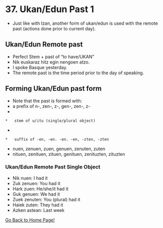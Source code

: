 # 37. Ukan/Edun Past 1

*   Just like with Izan, another form of ukan/edun is used with the remote past (actions done prior to current day).

## Ukan/Edun Remote past

*   Perfect Stem + past of “to have/UKAN”
*   Nik euskaraz hitz egin nengoen atzo.
*   I spoke Basque yesterday.
*   The remote past is the time period prior to the day of speaking.

## Forming Ukan/Edun past form

*   Note that the past is formed with:
*   a prefix of n-, zen-, z-, gen-, zen-, z-
*   
    
    *   stem of u/itu (single/plural object)
    
    
    
*   
    
    *   suffix of -en, -en. -en. -en, -zten, -zten
    
    
    
*   nuen, zenuen, zuen, genuen, zenuten, zuten
*   nituen, zenituen, zituen, genituen, zenituzten, zituzten

### Ukan/Edun Remote Past Single Object

*   Nik nuen: I had it
*   Zuk zenuen: You had it
*   Hark zuen: He/she/it had it
*   Guk genuen: We had it
*   Zuek zenuten: You (plural) had it
*   Haiek zuten: They had it
*   Azken astean: Last week

[ Go Back to Home Page!](..)